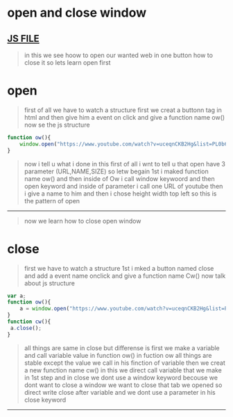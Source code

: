 # open and close window
[JS FILE](../JS/86-window-open-and-close-method.js)
---
> in this we see hoow to open our wanted web in one button how to close it
so lets learn open first 
# open
> first  of all we have to watch a structure first we creat a buttonn tag in html and then give him a event 
on click and give a function name ow() now se the js structure
```javascript
function ow(){
    window.open("https://www.youtube.com/watch?v=uceqnCKB2Hg&list=PL0b6OzIxLPbx-BZTaWu_AF7hsKo_Fvsnf""Danish-Youtube","heigt=500px,width=300px,top=100px,left=100px,")
}
```
> now i tell u what i done in this first of all i wnt to tell u that open have 3 parameter (URL,NAME,SIZE) so letw begain 1st i maked function name ow() and then inside of Ow i call window keywoord and then open keyword and inside of parameter i call one URL of youtube then i give a name to him and then i chose height width top left
so this is the pattern of open 
---
> now we learn how to close open window

# close
> first we have to watch a structure
1st i mked a button named close and add a event name onclick and give a function name Cw() now talk about js structure
```javascript
var a;
function ow(){
    a = window.open("https://www.youtube.com/watch?v=uceqnCKB2Hg&list=PL0b6OzIxLPbx-BZTaWu_AF7hsKo_Fvsnf","Danish-Youtube","width=200px,height=200px,top=100px,left=300px");
}
function cw(){
 a.close();
}
```
> all things are same in close but differense is first we make a variable and call variable value in function ow() in fuction ow all things are stable 
except the value we call in his finction of variable then we creat a new function name cw() in this we direct call variable that we make in 1st step and in close we dont use a window keyword becouse we dont want to close a window we want to close that tab we opened so direct write close after variable and we dont use a parameter in his close keyword
---